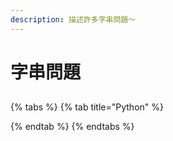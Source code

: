 ```yaml
---
description: 描述許多字串問題～
---
```


# 字串問題

## 

{% tabs %}
{% tab title="Python" %}

{% endtab %}
{% endtabs %}



